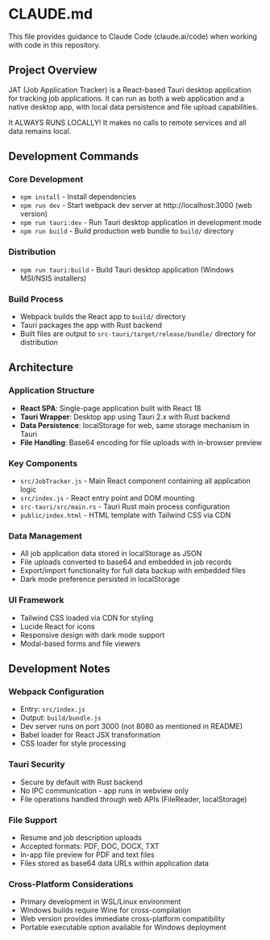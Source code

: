 # CLAUDE.md

This file provides guidance to Claude Code (claude.ai/code) when working with code in this repository.

## Project Overview

JAT (Job Application Tracker) is a React-based Tauri desktop application for tracking job applications. It can run as
both a web application and a native desktop app, with local data persistence and file upload capabilities.

It ALWAYS RUNS LOCALLY! It makes no calls to remote services and all data remains local.

## Development Commands

### Core Development
- `npm install` - Install dependencies
- `npm run dev` - Start webpack dev server at http://localhost:3000 (web version)
- `npm run tauri:dev` - Run Tauri desktop application in development mode
- `npm run build` - Build production web bundle to `build/` directory

### Distribution
- `npm run tauri:build` - Build Tauri desktop application (Windows MSI/NSIS installers)

### Build Process
- Webpack builds the React app to `build/` directory
- Tauri packages the app with Rust backend
- Built files are output to `src-tauri/target/release/bundle/` directory for distribution

## Architecture

### Application Structure
- **React SPA**: Single-page application built with React 18
- **Tauri Wrapper**: Desktop app using Tauri 2.x with Rust backend
- **Data Persistence**: localStorage for web, same storage mechanism in Tauri
- **File Handling**: Base64 encoding for file uploads with in-browser preview

### Key Components
- `src/JobTracker.js` - Main React component containing all application logic
- `src/index.js` - React entry point and DOM mounting
- `src-tauri/src/main.rs` - Tauri Rust main process configuration
- `public/index.html` - HTML template with Tailwind CSS via CDN

### Data Management
- All job application data stored in localStorage as JSON
- File uploads converted to base64 and embedded in job records
- Export/import functionality for full data backup with embedded files
- Dark mode preference persisted in localStorage

### UI Framework
- Tailwind CSS loaded via CDN for styling
- Lucide React for icons
- Responsive design with dark mode support
- Modal-based forms and file viewers

## Development Notes

### Webpack Configuration
- Entry: `src/index.js`
- Output: `build/bundle.js`
- Dev server runs on port 3000 (not 8080 as mentioned in README)
- Babel loader for React JSX transformation
- CSS loader for style processing

### Tauri Security
- Secure by default with Rust backend
- No IPC communication - app runs in webview only
- File operations handled through web APIs (FileReader, localStorage)

### File Support
- Resume and job description uploads
- Accepted formats: PDF, DOC, DOCX, TXT
- In-app file preview for PDF and text files
- Files stored as base64 data URLs within application data

### Cross-Platform Considerations
- Primary development in WSL/Linux environment
- Windows builds require Wine for cross-compilation
- Web version provides immediate cross-platform compatibility
- Portable executable option available for Windows deployment